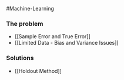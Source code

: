 #Machine-Learning 

### The problem
- [[Sample Error and True Error]]
- [[Limited Data - Bias and Variance Issues]]

### Solutions
- [[Holdout Method]]